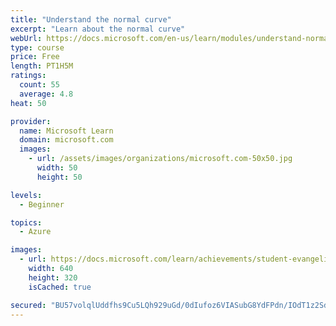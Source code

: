 ```yaml
---
title: "Understand the normal curve"
excerpt: "Learn about the normal curve"
webUrl: https://docs.microsoft.com/en-us/learn/modules/understand-normal-curve/
type: course
price: Free
length: PT1H5M
ratings:
  count: 55
  average: 4.8
heat: 50

provider:
  name: Microsoft Learn
  domain: microsoft.com
  images:
    - url: /assets/images/organizations/microsoft.com-50x50.jpg
      width: 50
      height: 50

levels:
  - Beginner

topics:
  - Azure

images:
  - url: https://docs.microsoft.com/learn/achievements/student-evangelism/understand-normal-curve-social.png
    width: 640
    height: 320
    isCached: true

secured: "BU57volqlUddfhs9Cu5LQh929uGd/0dIufoz6VIASubG8YdFPdn/IOdT1z2SdqZRcaboutAwRwI8FohDBo3wspBAepVHpv7jEaEp3vImMn+NOQM6pGM/kUWwGxWY3mA1sNfOyHLToVwYG/YPebsHVAhdAd47Hv9OC1B/KXdprjDFxowOA1bpQqFJVCxW50zahtkbjR8nuZv9imusxX/NihZIggEGiv8bj+VlRCMTXwNtADu70rSezNS9+cGu+MNSzRzpL4ko6j5Sab/Hv/e9ZTKepY7GkVuqGytFli2psXBdyl9nzXPkHaupZ1a/PdHxAf6hJ+xGjkShNHeVW7eU8+ZYraB6zzvuJp6hDmqs/EHt4pcdr4QqPWGOwHQI5sr2ldwaAzV7R0mkw7cnacq+m3Q346ypoG/6DSy5pdUWUuc=;fmEkldKmk4694+TKqBrIHg=="
---
```


